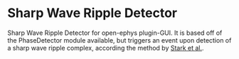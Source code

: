 # Sharp Wave Ripple Detector 

Sharp Wave Ripple Detector for open-ephys plugin-GUI. It is based off of the PhaseDetector module available, but triggers an event  upon detection of a sharp wave ripple complex, according the method by [Stark et al.](http://www.ncbi.nlm.nih.gov/pmc/articles/PMC4393648/).  
